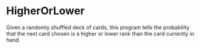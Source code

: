 # HigherOrLower
Given a randomly shuffled deck of cards, this program tells the probability that the next card chosen is a higher or lower rank than the card currently in hand.
